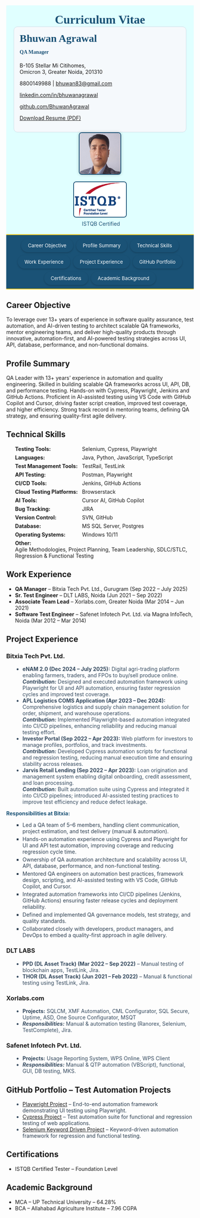 <html>
<head>
<meta charset="UTF-8">
<link rel="icon" type="image/png" href="profile.jpg">
<meta name="viewport" content="width=device-width, initial-scale=1">
<script src='https://kit.fontawesome.com/1053334a8a.js' crossorigin='anonymous'></script>
<title>Bhuwan Agrawal – Resume</title>
<style>
/* Navbar styling */
.navbar {
  display: flex;
  flex-wrap: wrap;
  justify-content: center;
  gap: 8px;
  padding: 10px;
  background-color: #1a5276;
  border-top: 2px solid #f1c40f;
  border-bottom: 2px solid #f1c40f;
  position: sticky;
  top: 0;
  z-index: 1000;
}
.navbar a {
  font-size: 13px;
  padding: 8px 16px;
  color: white;
  background-color: #1a5276;
  text-decoration: none;
  transition: background-color 0.3s, box-shadow 0.3s;
  border: 2px solid transparent;
  border-radius: 20px;
  box-shadow: 0 2px 4px rgba(0,0,0,0.2);
  display: inline-block;
}
.navbar a:hover, .navbar a.activeLink {
  background-color: #154360;
  border-color: #f1c40f;
}

/* Container tabs */
.containerTab {
  display: none;
  padding: 20px;
  opacity: 0;
  transition: opacity 0.5s ease-in-out;
}
.containerTab.activeTab {
  display: block !important;
  opacity: 1;
}

/* Header */
.header {
  display: flex;
  justify-content: space-between;
  align-items: flex-start;
  flex-wrap: wrap;
}

/* Responsive */
@media screen and (max-width: 768px) {
  .header { flex-direction: column; align-items: flex-start; text-align: left; }
  .header > div { width: 100%; }
  .navbar { flex-direction: column; align-items: stretch; }
  .navbar a { text-align: center; width: 100%; }
}

/* Common block UI for all sections */
.section-block {
  margin-bottom: 20px;
  padding: 15px 20px;
  background-color: #e8f0f8;
  border-left: 4px solid #1a5276;
  border-radius: 6px;
  transition: transform 0.3s, box-shadow 0.3s;
}
.section-block:hover {
  transform: translateY(-3px);
  box-shadow: 0 4px 15px rgba(0,0,0,0.25);
}

/* Technical skills list */
#technical-skills ul {
  list-style: none;
  padding-left: 0;
}
#technical-skills li {
  display: flex;
  flex-wrap: wrap;
  margin-bottom: 6px;
}
#technical-skills li strong {
  width: 180px;
  text-align: left;
}

/* Project experience & GitHub contributions */
.project-name, .company-name {
  color: #154360;
  font-weight: bold;
}
.contribution-list li {
  list-style-type: disc;
  margin-left: 20px;
  color: #34495e;
}
.contribution-list li span {
  font-weight: normal;
  color: #2c3e50;
}
.responsibilities-title { margin-top: 10px; font-weight: bold; color: #1a5276; }
.responsibilities-list li { list-style-type: square; margin-left: 20px; color: #2c3e50; margin-bottom: 4px; }

a { color: #154360; text-decoration: none; }
a:hover { text-decoration: underline; }
</style>
</head>
<body>

<!-- Header Section -->
<div style="background-color: LightCyan; padding: 20px;">
  <div style="display: flex; justify-content: space-between; align-items: center; position: relative;">
    <h1 style="margin: 0 auto; font-size: 32px; color: #1a5276; font-family: 'Georgia', serif; text-align: center; flex: 1;">Curriculum Vitae</h1>
  </div>
  <div class="header">
    <div style="flex: 1 1 60%; min-width: 300px; background-color: #f5f9fc; padding: 15px; border-radius: 10px; border: 1px solid #cfdce6;">
      <h2 style="margin-top: 0; font-size: 28px; font-family: 'Georgia', serif; color: #1a5276; text-align: left;">Bhuwan Agrawal</h2>
      <h4 style="margin-top: -10px; font-family: 'Georgia', serif; color: #1a5276; text-align: left;">QA Manager</h4>
      <p style="text-align: left;"><i class='fas fa-map-marker-alt'></i> B-105 Stellar Mi Citihomes,<br>Omicron 3, Greater Noida, 201310</p>
      <p style="text-align: left;"><i class='fas fa-mobile-alt'></i> 8800149988 | <i class='fa fa-envelope'></i> <a href="mailto:bhuwan83@gmail.com">bhuwan83@gmail.com</a></p>
      <p style="text-align: left;"><i class='fab fa-linkedin'></i> <a href="https://www.linkedin.com/in/bhuwanagrawal" target="_blank">linkedin.com/in/bhuwanagrawal</a></p>
      <p style="text-align: left;"><i class='fab fa-github'></i> <a href="https://github.com/BhuwanAgrawal" target="_blank">github.com/BhuwanAgrawal</a></p>
      <p style="text-align: left;"><a href="Resume_QA_Bhuwan_Agrawal.pdf" download style="color: inherit;"><i class='fas fa-file-download'></i> Download Resume (PDF)</a></p>
    </div>
    <div style="flex: 0 1 35%; min-width: 180px; display: flex; flex-direction: column; align-items: center;">
      <div style="margin-bottom: 15px;">
        <img src="profile.jpg" alt="Profile Photo" style="width: 110px; height: 110px; border-radius: 8px; object-fit: cover; object-position: top center; box-shadow: 0 0 8px rgba(0,0,0,0.2); border: 2px solid #1a5276;">
      </div>
      <div style="text-align: center;">
        <a href="https://www.istqb.in/about-us/certified-tester/foundation-level/36257-bhuwan-agrawal" target="_blank">
          <img src="CTFL.png" alt="Certification" style="width: 140px; height: auto; border: 2px solid #1a5276; border-radius: 8px;">
        </a>
        <a href="https://www.istqb.in/about-us/certified-tester/foundation-level/36257-bhuwan-agrawal" target="_blank" style="text-decoration: none; color: #1a5276;" title="View Certification">
          <div style="margin-top: 5px; font-size: 14px; display: flex; align-items: center; gap: 5px; justify-content: center;"><i class="fas fa-certificate"></i> ISTQB Certified</div>
        </a>
      </div>
    </div>
  </div>
</div>

<!-- Navbar -->
<div class="navbar">
  <a href="#career-objective" onclick="openTab('career-objective'); return false;">Career Objective</a>
  <a href="#profile-summary" onclick="openTab('profile-summary'); return false;">Profile Summary</a>
  <a href="#technical-skills" onclick="openTab('technical-skills'); return false;">Technical Skills</a>
  <a href="#work-experience" onclick="openTab('work-experience'); return false;">Work Experience</a>
  <a href="#key-projects" onclick="openTab('key-projects'); return false;">Project Experience</a>
  <a href="#github-portfolio" onclick="openTab('github-portfolio'); return false;">GitHub Portfolio</a>
  <a href="#certifications" onclick="openTab('certifications'); return false;">Certifications</a>
  <a href="#academic-background" onclick="openTab('academic-background'); return false;">Academic Background</a>
</div>

<!-- Sections -->
<div id="career-objective" class="containerTab section-block">
  <h2><i class="fas fa-bullseye"></i> Career Objective</h2>
  <p>To leverage over 13+ years of experience in software quality assurance, test automation, and AI-driven testing to architect scalable QA frameworks, mentor engineering teams, and deliver high-quality products through innovative, automation-first, and AI-powered testing strategies across UI, API, database, performance, and non-functional domains.</p>
</div>

<div id="profile-summary" class="containerTab section-block">
  <h2><i class="fas fa-user"></i> Profile Summary</h2>
  <p>QA Leader with 13+ years’ experience in automation and quality engineering. Skilled in building scalable QA frameworks across UI, API, DB, and performance testing. Hands-on with Cypress, Playwright, Jenkins and GitHub Actions. Proficient in AI-assisted testing using VS Code with GitHub Copilot and Cursor, driving faster script creation, improved test coverage, and higher efficiency. Strong track record in mentoring teams, defining QA strategy, and ensuring quality-first agile delivery.</p>
</div>

<div id="technical-skills" class="containerTab section-block">
  <h2><i class="fas fa-tools"></i> Technical Skills</h2>
  <ul>
    <li><strong>Testing Tools:</strong> Selenium, Cypress, Playwright</li>
    <li><strong>Languages:</strong> Java, Python, JavaScript, TypeScript</li>
    <li><strong>Test Management Tools:</strong> TestRail, TestLink</li>
    <li><strong>API Testing:</strong> Postman, Playwright</li>
    <li><strong>CI/CD Tools:</strong> Jenkins, GitHub Actions</li>
    <li><strong>Cloud Testing Platforms:</strong> Browserstack</li>
    <li><strong>AI Tools:</strong> Cursor AI, GitHub Copilot</li>
    <li><strong>Bug Tracking:</strong> JIRA</li>
    <li><strong>Version Control:</strong> SVN, GitHub</li>
    <li><strong>Database:</strong> MS SQL Server, Postgres</li>
    <li><strong>Operating Systems:</strong> Windows 10/11</li>
    <li><strong>Other:</strong> Agile Methodologies, Project Planning, Team Leadership, SDLC/STLC, Regression & Functional Testing</li>
  </ul>
</div>

<div id="work-experience" class="containerTab section-block">
  <h2><i class="fas fa-briefcase"></i> Work Experience</h2>
  <ul>
    <li><strong>QA Manager</strong> – Bitxia Tech Pvt. Ltd., Gurugram (Sep 2022 – July 2025)</li>
    <li><strong>Sr. Test Engineer</strong> – DLT LABS, Noida (Jun 2021 – Sep 2022)</li>
    <li><strong>Associate Team Lead</strong> – Xorlabs.com, Greater Noida (Mar 2014 – Jun 2021)</li>
    <li><strong>Software Test Engineer</strong> – Safenet Infotech Pvt. Ltd. via Magna InfoTech, Noida (Mar 2012 – Mar 2014)</li>
  </ul>
</div>

<!-- Project Experience (Full restored) -->
<div id="key-projects" class="containerTab section-block">
  <h2><i class="fas fa-project-diagram"></i> Project Experience</h2>
  
  <!-- Bitxia Tech -->
  <h3 class="company-name">Bitxia Tech Pvt. Ltd.</h3>
  <ul class="contribution-list">
    <li><strong>eNAM 2.0 (Dec 2024 – July 2025):</strong> Digital agri-trading platform enabling farmers, traders, and FPOs to buy/sell produce online.<br><em><strong>Contribution:</strong></em> Designed and executed automation framework using Playwright for UI and API automation, ensuring faster regression cycles and improved test coverage.</li>
    <li><strong>APL Logistics COMS Application (Apr 2023 – Dec 2024):</strong> Comprehensive logistics and supply chain management solution for order, shipment, and warehouse operations.<br><em><strong>Contribution:</strong></em> Implemented Playwright-based automation integrated into CI/CD pipelines, enhancing reliability and reducing manual testing effort.</li>
    <li><strong>Investor Portal (Sep 2022 – Apr 2023):</strong> Web platform for investors to manage profiles, portfolios, and track investments.<br><em><strong>Contribution:</strong></em> Developed Cypress automation scripts for functional and regression testing, reducing manual execution time and ensuring stability across releases.</li>
    <li><strong>Jarvis Retail Lending (Sep 2022 – Apr 2023):</strong> Loan origination and management system enabling digital onboarding, credit assessment, and loan processing.<br><em><strong>Contribution:</strong></em> Built automation suite using Cypress and integrated it into CI/CD pipelines; introduced AI-assisted testing practices to improve test efficiency and reduce defect leakage.</li>
  </ul>
  <div class="responsibilities-title">Responsibilities at Bitxia:</div>
  <ul class="responsibilities-list">
    <li>Led a QA team of 5–6 members, handling client communication, project estimation, and test delivery (manual & automation).</li>
    <li>Hands-on automation experience using Cypress and Playwright for UI and API test automation, improving coverage and reducing regression cycle time.</li>
    <li>Ownership of QA automation architecture and scalability across UI, API, database, performance, and non-functional testing.</li>
    <li>Mentored QA engineers on automation best practices, framework design, scripting, and AI-assisted testing with VS Code, GitHub Copilot, and Cursor.</li>
    <li>Integrated automation frameworks into CI/CD pipelines (Jenkins, GitHub Actions) ensuring faster release cycles and deployment reliability.</li>
    <li>Defined and implemented QA governance models, test strategy, and quality standards.</li>
    <li>Collaborated closely with developers, product managers, and DevOps to embed a quality-first approach in agile delivery.</li>
  </ul>

  <!-- DLT Labs -->
  <h3 class="company-name">DLT LABS</h3>
  <ul class="contribution-list">
    <li><strong>PPD (DL Asset Track) (Mar 2022 – Sep 2022)</strong> – Manual testing of blockchain apps, TestLink, Jira.</li>
    <li><strong>THOR (DL Asset Track) (Jun 2021 – Feb 2022)</strong> – Manual & functional testing using TestLink, Jira.</li>
  </ul>

  <!-- Xorlabs -->
  <h3 class="company-name">Xorlabs.com</h3>
  <ul class="contribution-list">
    <li><strong>Projects:</strong> SQLCM, XMF Automation, CML Configurator, SQL Secure, Uptime, ASD, One Source Configurator, MSQT</li>
    <li><em><strong>Responsibilities:</strong></em> Manual & automation testing (Ranorex, Selenium, TestComplete), Jira.</li>
  </ul>

  <!-- Safenet Infotech -->
  <h3 class="company-name">Safenet Infotech Pvt. Ltd.</h3>
  <ul class="contribution-list">
    <li><strong>Projects:</strong> Usage Reporting System, WPS Online, WPS Client</li>
    <li><em><strong>Responsibilities:</strong></em> Manual & QTP automation (VBScript), functional, GUI, DB testing, MKS.</li>
  </ul>
</div>

<!-- GitHub Portfolio -->
<div id="github-portfolio" class="containerTab section-block">
  <h2><i class="fab fa-github"></i> GitHub Portfolio – Test Automation Projects</h2>
  <ul class="contribution-list">
    <li class="project-name"><a href="https://github.com/BhuwanAgrawal/Playwright-Project" target="_blank">Playwright Project</a><span> – End-to-end automation framework demonstrating UI testing using Playwright.</span></li>
    <li class="project-name"><a href="https://github.com/BhuwanAgrawal/Cypress-Project" target="_blank">Cypress Project</a><span> – Test automation suite for functional and regression testing of web applications.</span></li>
    <li class="project-name"><a href="https://github.com/BhuwanAgrawal/Selenium-KD-Project" target="_blank">Selenium Keyword Driven Project</a><span> – Keyword-driven automation framework for regression and functional testing.</span></li>
  </ul>
</div>

<div id="certifications" class="containerTab section-block">
  <h2><i class="fas fa-certificate"></i> Certifications</h2>
  <ul>
    <li>ISTQB Certified Tester – Foundation Level</li>
  </ul>
</div>

<div id="academic-background" class="containerTab section-block">
  <h2><i class="fas fa-graduation-cap"></i> Academic Background</h2>
  <ul>
    <li>MCA – UP Technical University – 64.28%</li>
    <li>BCA – Allahabad Agriculture Institute – 7.96 CGPA</li>
  </ul>
</div>

<script>
function openTab(tabName) {
  const tabs = document.getElementsByClassName("containerTab");
  const links = document.querySelectorAll(".navbar a");
  for (let i = 0; i < tabs.length; i++) tabs[i].classList.remove("activeTab");
  links.forEach(link => link.classList.remove("activeLink"));
  const activeTab = document.getElementById(tabName);
  const activeLink = document.querySelector(`.navbar a[href="#${tabName}"]`);
  if (activeTab) {
    activeTab.classList.add("activeTab");
    if (activeLink) activeLink.classList.add("activeLink");
    window.scrollTo({ top: 0, behavior: 'smooth' });
    const titleMap = {
      "career-objective": "Career Objective",
      "profile-summary": "Profile Summary",
      "technical-skills": "Technical Skills",
      "work-experience": "Work Experience",
      "key-projects": "Project Experience",
      "github-portfolio": "GitHub Portfolio",
      "certifications": "Certifications",
      "academic-background": "Academic Background"
    };
    document.title = titleMap[tabName] ? `Bhuwan Agrawal – ${titleMap[tabName]}` : "Bhuwan Agrawal – Resume";
  }
}
window.onload = function () {
  const hash = window.location.hash.substring(1);
  const defaultTab = document.getElementById(hash) ? hash : "profile-summary";
  openTab(defaultTab);
}
</script>

</body>
</html>
